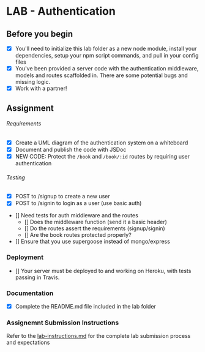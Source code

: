 # LAB - Authentication


## Before you begin
- [x] You'll need to initialize this lab folder as a new node module, install your dependencies, setup your npm script commands, and pull in your config files
- [x] You've been provided a server code with the authentication middleware, models and routes scaffolded in. There are some potential bugs and missing logic.
- [x] Work with a partner!

## Assignment
###### Requirements
- [x] Create a UML diagram of the authentication system on a whiteboard
- [x] Document and publish the code with JSDoc 
- [x] NEW CODE: Protect the `/book` and `/book/:id` routes by requiring user authentication

###### Testing
- [x] POST to /signup to create a new user
- [x] POST to /signin to login as a user (use basic auth)
- [] Need tests for auth middleware and the routes
  - [] Does the middleware function (send it a basic header)
  - [] Do the routes assert the requirements (signup/signin)
  - [] Are the book routes protected properly?
- [] Ensure that you use supergoose instead of mongo/express

### Deployment
- [] Your server must be deployed to and working on Heroku, with tests passing in Travis.

###  Documentation
- [x] Complete the README.md file included in the lab folder

### Assignemnt Submission Instructions
Refer to the [lab-instructions.md](../../../reference/submission-instructions/labs.md) for the complete lab submission process and expectations
